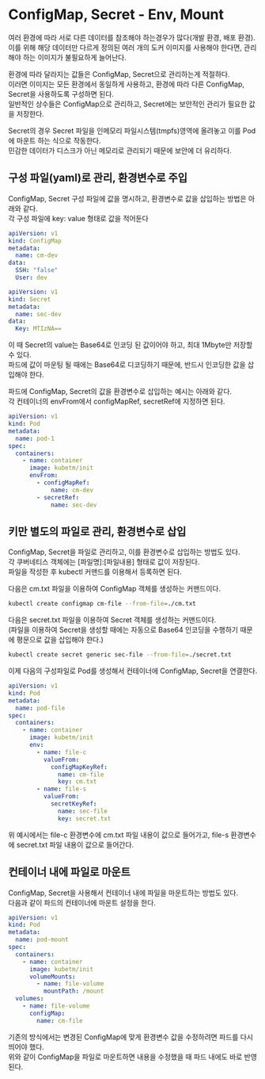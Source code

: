 # ConfigMap, Secret - Env, Mount

여러 환경에 따라 서로 다른 데이터를 참조해야 하는경우가 많다(개발 환경, 배포 환경).  
이를 위해 해당 데이터만 다르게 정의된 여러 개의 도커 이미지를 사용해야 한다면, 관리해야 하는 이미지가 불필요하게 늘어난다.

환경에 따라 달라지는 값들은 ConfigMap, Secret으로 관리하는게 적절하다.  
이러면 이미지는 모든 환경에서 동일하게 사용하고, 환경에 따라 다른 ConfigMap, Secret을 사용하도록 구성하면 된다.  
일반적인 상수들은 ConfigMap으로 관리하고, Secret에는 보안적인 관리가 필요한 값을 저장한다.

Secret의 경우 Secret 파일을 인메모리 파일시스템(tmpfs)영역에 올려놓고 이를 Pod에 마운트 하는 식으로 작동한다.  
민감한 데이터가 디스크가 아닌 메모리로 관리되기 때문에 보안에 더 유리하다.

## 구성 파일(yaml)로 관리, 환경변수로 주입

ConfigMap, Secret 구성 파일에 값을 명시하고, 환경변수로 값을 삽입하는 방법은 아래와 같다.  
각 구성 파일에 key: value 형태로 값을 적어둔다

```yaml
apiVersion: v1
kind: ConfigMap
metadata:
  name: cm-dev
data:
  SSH: "false"
  User: dev
```

```yaml
apiVersion: v1
kind: Secret
metadata:
  name: sec-dev
data:
  Key: MTIzNA==
```

이 때 Secret의 value는 Base64로 인코딩 된 값이어야 하고, 최대 1Mbyte만 저장할 수 있다.  
파드에 값이 마운팅 될 때에는 Base64로 디코딩하기 때문에, 반드시 인코딩한 값을 삽입해야 한다.

파드에 ConfigMap, Secret의 값을 환경변수로 삽입하는 예시는 아래와 같다.  
각 컨테이너의 envFrom에서 configMapRef, secretRef에 지정하면 된다.

```yaml
apiVersion: v1
kind: Pod
metadata:
  name: pod-1
spec:
  containers:
    - name: container
      image: kubetm/init
      envFrom:
        - configMapRef:
            name: cm-dev
        - secretRef:
            name: sec-dev
```

## 키만 별도의 파일로 관리, 환경변수로 삽입

ConfigMap, Secret을 파일로 관리하고, 이를 환경변수로 삽입하는 방법도 있다.  
각 쿠버네티스 객체에는 [파일명]:[파일내용] 형태로 값이 저장된다.  
파일을 작성한 후 kubectl 커맨드를 이용해서 등록하면 된다.

다음은 cm.txt 파일을 이용하여 ConfigMap 객체를 생성하는 커맨드이다.

```bash
kubectl create configmap cm-file --from-file=./cm.txt
```

다음은 secret.txt 파일을 이용하여 Secret 객체를 생성하는 커맨드이다.  
(파일을 이용하여 Secret을 생성할 때에는 자동으로 Base64 인코딩을 수행하기 때문에 평문으로 값을 삽입해야 한다.)

```bash
kubectl create secret generic sec-file --from-file=./secret.txt
```

이제 다음의 구성파일로 Pod를 생성해서 컨테이너에 ConfigMap, Secret을 연결한다.

```yaml
apiVersion: v1
kind: Pod
metadata:
  name: pod-file
spec:
  containers:
    - name: container
      image: kubetm/init
      env:
        - name: file-c
          valueFrom:
            configMapKeyRef:
              name: cm-file
              key: cm.txt
        - name: file-s
          valueFrom:
            secretKeyRef:
              name: sec-file
              key: secret.txt
```

위 예시에서는 file-c 환경변수에 cm.txt 파일 내용이 값으로 들어가고, file-s 환경변수에 secret.txt 파일 내용이 값으로 들어간다.

## 컨테이너 내에 파일로 마운트

ConfigMap, Secret을 사용해서 컨테이너 내에 파일을 마운트하는 방법도 있다.  
다음과 같이 파드의 컨테이너에 마운트 설정을 한다.

```yaml
apiVersion: v1
kind: Pod
metadata:
  name: pod-mount
spec:
  containers:
    - name: container
      image: kubetm/init
      volumeMounts:
        - name: file-volume
          mountPath: /mount
  volumes:
    - name: file-volume
      configMap:
        name: cm-file
```

기존의 방식에서는 변경된 ConfigMap에 맞게 환경변수 값을 수정하려면 파드를 다시 띄어야 했다.  
위와 같이 ConfigMap을 파일로 마운트하면 내용을 수정했을 때 파드 내에도 바로 반영된다.
